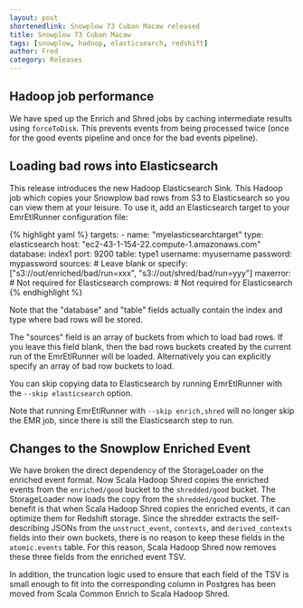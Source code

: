 ```yaml
---
layout: post
shortenedlink: Snowplow 73 Cuban Macaw released
title: Snowplow 73 Cuban Macaw
tags: [snowplow, hadoop, elasticsearch, redshift]
author: Fred
category: Releases
---
```


<!--more-->

<h2 id="forceToDisk">Hadoop job performance</h2>

We have sped up the Enrich and Shred jobs by caching intermediate results using `forceToDisk`. This prevents events from being processed twice (once for the good events pipeline and once for the bad events pipeline).

<h2 id="elasticsearch">Loading bad rows into Elasticsearch</h2>

This release introduces the new Hadoop Elasticsearch Sink. This Hadoop job which copies your Snowplow bad rows from S3 to Elasticsearch so you can view them at your leisure. To use it, add an Elasticsearch target to your EmrEtlRunner configuration file:

{% highlight yaml %}
  targets:
    - name: "myelasticsearchtarget"
      type: elasticsearch
      host: "ec2-43-1-154-22.compute-1.amazonaws.com"
      database: index1
      port: 9200
      table: type1
      username: myusername
      password: mypassword
      sources: # Leave blank or specify: ["s3://out/enriched/bad/run=xxx", "s3://out/shred/bad/run=yyy"]
      maxerror:  # Not required for Elasticsearch
      comprows: # Not required for Elasticsearch
{% endhighlight %}

Note that the "database" and "table" fields actually contain the index and type where bad rows will be stored.

The "sources" field is an array of buckets from which to load bad rows. If you leave this field blank, then the bad rows buckets created by the current run of the EmrEtlRunner will be loaded. Alternatively you can explicitly specify an array of bad row buckets to load.

You can skip copying data to Elasticsearch by running EmrEtlRunner with the `--skip elasticsearch` option.

Note that running EmrEtlRunner with `--skip enrich,shred` will no longer skip the EMR job, since there is still the Elasticsearch step to run.

<h2 id="enrichedEvent">Changes to the Snowplow Enriched Event</h2>

We have broken the direct dependency of the StorageLoader on the enriched event format. Now Scala Hadoop Shred copies the enriched events from the `enriched/good` bucket to the `shredded/good` bucket. The StorageLoader now loads the copy from the `shredded/good` bucket. The benefit is that when Scala Hadoop Shred copies the enriched events, it can optimize them for Redshift storage. Since the shredder extracts the self-describing JSONs from the `unstruct_event`, `contexts`, and `derived_contexts` fields into their own buckets, there is no reason to keep these fields in the `atomic.events` table. For this reason, Scala Hadoop Shred now removes these three fields from the enriched event TSV.

In addition, the truncation logic used to ensure that each field of the TSV is small enough to fit into the corresponding column in Postgres has been moved from Scala Common Enrich to Scala Hadoop Shred.

